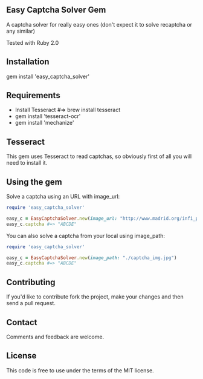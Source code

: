 Easy Captcha Solver Gem
----------------
A captcha solver for really easy ones (don't expect it to solve recaptcha or any similar)

Tested with Ruby 2.0

Installation
----------------
gem install 'easy_captcha_solver'


Requirements
----------------

* Install Tesseract #=> brew install tesseract
* gem install 'tesseract-ocr'
* gem install 'mechanize'

Tesseract
----------------

This gem uses Tesseract to read captchas, so obviously first of all you will need to install it.

Using the gem
----------------
Solve a captcha using an URL with image_url:

```ruby
require 'easy_captcha_solver'

easy_c = EasyCaptchaSolver.new(image_url: "http://www.madrid.org/infi_pub/html/web/CargarCaptchaAccion.icm?idCaptcha=")
easy_c.captcha #=> "ABCDE"
```
You can also solve a captcha from your local using image_path:

```ruby
require 'easy_captcha_solver'

easy_c = EasyCaptchaSolver.new(image_path: "./captcha_img.jpg")
easy_c.captcha #=> "ABCDE"
```

Contributing
------------
If you'd like to contribute fork the project, make your changes and 
then send a pull request.

Contact
-------
Comments and feedback are welcome.

License
-------
This code is free to use under the terms of the MIT license.


